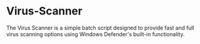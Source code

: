 # Virus-Scanner
The Virus Scanner is a simple batch script designed to provide fast and full virus scanning options using Windows Defender's built-in functionality.
